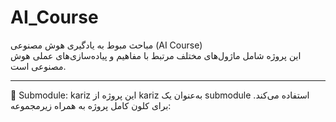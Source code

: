 # AI_Course

مباحث مبوط به یادگیری هوش مصنوعی (AI Course)  
این پروژه شامل ماژول‌های مختلف مرتبط با مفاهیم و پیاده‌سازی‌های عملی هوش مصنوعی است.

---
🔗 Submodule: kariz
این پروژه از kariz به‌عنوان یک submodule استفاده می‌کند.
برای کلون کامل پروژه به همراه زیرمجموعه:
